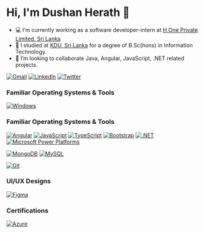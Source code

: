 # Hi, I'm Dushan Herath 👋

- 💻 I’m currently working as a software developer-intern at [H One Private Limited, Sri Lanka](https://www.h-oneonline.com/)
- 🌱 I studied at [KDU, Sri Lanka](https://kdu.ac.lk) for a degree of B.Sc(hons) in Information Technology.
- 👯 I’m looking to collaborate Java, Angular, JavaScript, .NET related projects.

[![Gmail](https://img.shields.io/badge/-gmail-%23D14836?style=for-the-badge&logo=Gmail&logoColor=white)](mailto:dushan1855@gmail.com)
[![LinkedIn](https://img.shields.io/badge/linkedin-%230077B5.svg?style=for-the-badge&logo=LinkedIn&logoColor=white)](https://www.linkedin.com/in/dushan-herath-a0ba551a4)
[![Twitter](https://img.shields.io/badge/twitter-%231DA1F2.svg?style=for-the-badge&logo=Twitter&logoColor=white)](https://twitter.com/DushanHerath96)

### Familiar Operating Systems & Tools

[![Windows](https://img.shields.io/badge/Windows-%23555555?style=flat&logo=windows&logoColor=white)](https://www.microsoft.com/en-us/windows)

### Familiar Operating Systems & Tools

[![Angular](https://img.shields.io/badge/-Angular-%23DD0031?style=flat&logo=angular&logoColor=white)](https://angular.io/)
[![JavaScript](https://img.shields.io/badge/-JavaScript-%23F7DF1C?style=flat&logo=javascript&logoColor=black&labelColor=%23F7DF1C&color=%23FFCE5A)](https://www.javascript.com/)
[![TypeScript](https://img.shields.io/badge/-TypeScript-%23007ACC?style=flat&logo=typescript&logoColor=white)](https://www.typescriptlang.org/)
[![Bootstrap](https://img.shields.io/badge/-Bootstrap-%23001ACC?style=flat&logo=angular&logoColor=white)](https://getbootstrap.com/)
[![.NET](https://img.shields.io/badge/-.NET-5C2D91?style=flat&logo=windows&logoColor=white)](https://angular.io/)
[![Microsoft Power Platforms](https://img.shields.io/badge/-PowerPlatForms-3C8D91?style=flat&logo=windows&logoColor=white)](https://powerplatform.microsoft.com/en-us/)


[![MongoDB](https://img.shields.io/badge/-MongoDB-%2347A248?style=flat&logo=MongoDB&logoColor=white)](https://www.mongodb.com/)
[![MySQL](https://img.shields.io/badge/-MySQL-%234479A1?style=flat&logo=MySQL&logoColor=white)](https://www.mysql.com/)

[![Git](https://img.shields.io/badge/-Git-%23F05032?style=flat-square&logo=git&logoColor=%23ffffff)](https://git-scm.com/)

### UI/UX Designs
[![Figma](https://img.shields.io/badge/figma-%23F24E1E.svg?style==flat&logo=figma&logoColor=white)](https://www.figma.com/)

### Certifications

[![Azure](https://img.shields.io/badge/-Azure-%234479A1?style=flat&logo=microsoftazure&logoColor=white)](https://www.credly.com/users/dushan-herath)

